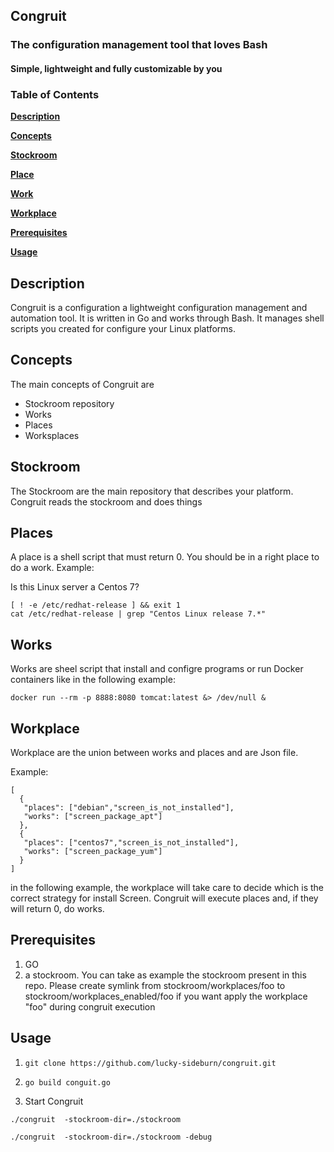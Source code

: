 ## Congruit

### The configuration management tool that loves Bash
#### Simple, lightweight and fully customizable by you

### Table of Contents

**[Description](#description)**

**[Concepts](#Concepts)**

**[Stockroom](#Stockroom)**

**[Place](#Place)**

**[Work](#Work)**

**[Workplace](#Workplace)**

**[Prerequisites](#Prerequisites)**

**[Usage](#Usage)**

## Description
Congruit is a configuration a lightweight configuration management and automation tool. It is written in Go and works through Bash. It manages shell scripts you created for configure your Linux platforms.

## Concepts
The main concepts of Congruit are

* Stockroom repository
* Works
* Places
* Worksplaces

## Stockroom
The Stockroom are the main repository that describes your platform. Congruit reads the stockroom and does things

## Places
A place is a shell script that must return 0. You should be in a right place to do a work.
Example:

Is this Linux server a Centos 7?

```
[ ! -e /etc/redhat-release ] && exit 1
cat /etc/redhat-release | grep "Centos Linux release 7.*"
```

## Works
Works are sheel script that install and configre programs or run Docker containers like in the following example:

```
docker run --rm -p 8888:8080 tomcat:latest &> /dev/null &
```

## Workplace
Workplace are the union between works and places and are Json file.

Example:

```
[
  {
   "places": ["debian","screen_is_not_installed"],
   "works": ["screen_package_apt"]
  },
  {
   "places": ["centos7","screen_is_not_installed"],
   "works": ["screen_package_yum"]
  }
]
```
in the following example, the workplace will take care to decide which is the correct strategy for install Screen.
Congruit will execute places and, if they will return 0, do works.

## Prerequisites
1. GO
2. a stockroom. You can take as example the stockroom present in this repo. Please create symlink from stockroom/workplaces/foo to stockroom/workplaces_enabled/foo if you want apply the workplace "foo" during congruit execution

## Usage
1. `git clone https://github.com/lucky-sideburn/congruit.git`
2. `go build conguit.go`

3. Start Congruit

`./congruit  -stockroom-dir=./stockroom`

`./congruit  -stockroom-dir=./stockroom -debug`

